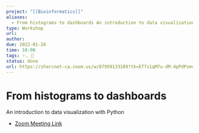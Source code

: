 ```yaml
---
project: "[[Bioinformatics]]"
aliases:
  - From histograms to dashboards An introduction to data visualization with Python
type: Workshop
url:
author:
due: 2022-01-26
time: 10:00
tags: ✨, 🦈  
status: done
url: https://sharcnet-ca.zoom.us/w/87950133189?tk=Ef7s1qM7u-dM-4pPdPsmqz2aHMktepBNIlExKk7w9l8.DQMAAAAUejyHxRZnU19vSU1VUVEteVFVa3VYRHF5NFd3AAAAAAAAAAAAAAAAAAAAAAAAAAAAAA&pwd=bUdMTlFEUWtXN25NOTNVTkhOSU1sZz09
---
```


# From histograms to dashboards 
An introduction to data visualization with Python

- [Zoom Meeting Link](https://sharcnet-ca.zoom.us/w/87950133189?tk=Ef7s1qM7u-dM-4pPdPsmqz2aHMktepBNIlExKk7w9l8.DQMAAAAUejyHxRZnU19vSU1VUVEteVFVa3VYRHF5NFd3AAAAAAAAAAAAAAAAAAAAAAAAAAAAAA&pwd=bUdMTlFEUWtXN25NOTNVTkhOSU1sZz09)